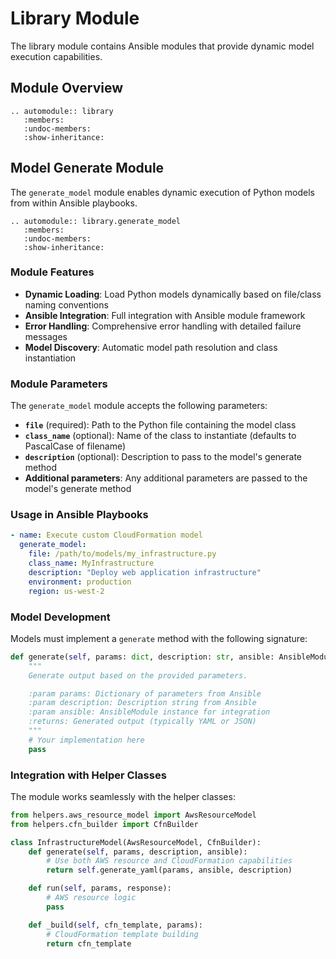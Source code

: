 # Library Module

The library module contains Ansible modules that provide dynamic model execution capabilities.

## Module Overview

```{eval-rst}
.. automodule:: library
   :members:
   :undoc-members:
   :show-inheritance:
```

## Model Generate Module

The `generate_model` module enables dynamic execution of Python models from within Ansible playbooks.

```{eval-rst}
.. automodule:: library.generate_model
   :members:
   :undoc-members:
   :show-inheritance:
```

### Module Features

- **Dynamic Loading**: Load Python models dynamically based on file/class naming conventions
- **Ansible Integration**: Full integration with Ansible module framework
- **Error Handling**: Comprehensive error handling with detailed failure messages
- **Model Discovery**: Automatic model path resolution and class instantiation

### Module Parameters

The `generate_model` module accepts the following parameters:

- **`file`** (required): Path to the Python file containing the model class
- **`class_name`** (optional): Name of the class to instantiate (defaults to PascalCase of filename)
- **`description`** (optional): Description to pass to the model's generate method
- **Additional parameters**: Any additional parameters are passed to the model's generate method

### Usage in Ansible Playbooks

```yaml
- name: Execute custom CloudFormation model
  generate_model:
    file: /path/to/models/my_infrastructure.py
    class_name: MyInfrastructure
    description: "Deploy web application infrastructure"
    environment: production
    region: us-west-2
```

### Model Development

Models must implement a `generate` method with the following signature:

```python
def generate(self, params: dict, description: str, ansible: AnsibleModule) -> str:
    """
    Generate output based on the provided parameters.

    :param params: Dictionary of parameters from Ansible
    :param description: Description string from Ansible
    :param ansible: AnsibleModule instance for integration
    :returns: Generated output (typically YAML or JSON)
    """
    # Your implementation here
    pass
```

### Integration with Helper Classes

The module works seamlessly with the helper classes:

```python
from helpers.aws_resource_model import AwsResourceModel
from helpers.cfn_builder import CfnBuilder

class InfrastructureModel(AwsResourceModel, CfnBuilder):
    def generate(self, params, description, ansible):
        # Use both AWS resource and CloudFormation capabilities
        return self.generate_yaml(params, ansible, description)

    def run(self, params, response):
        # AWS resource logic
        pass

    def _build(self, cfn_template, params):
        # CloudFormation template building
        return cfn_template
```
